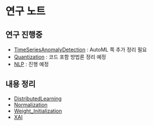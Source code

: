 # 연구 노트


## 연구 진행중
- [TimeSeriesAnomalyDetection](https://github.com/arisel117/TimeSeriesAnomalyDetection) : AutoML 쪽 추가 정리 필요
- [Quantization](https://github.com/arisel117/Quantization) : 코드 포함 방법론 정리 예정
- [NLP](https://github.com/arisel117/NLP) : 진행 예정


## 내용 정리
- [DistributedLearning](https://github.com/arisel117/DistributedLearning)
- [Normalization](https://github.com/arisel117/Normalization)
- [Weight_Initialization](https://github.com/arisel117/Weight_Initialization)
- [XAI](https://github.com/arisel117/XAI)


